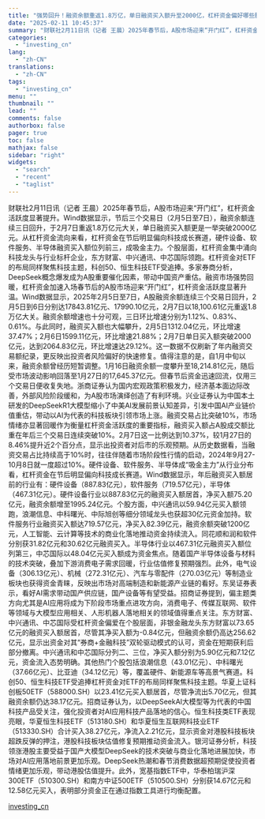 ```yaml
---
title: "强势回升！融资余额重返1.8万亿，单日融资买入额升至2000亿，杠杆资金偏好哪些股？"
date: "2025-02-11 10:45:37"
summary: "财联社2月11日讯（记者 王晨）2025年春节后，A股市场迎来“开门红”，杠杆资金活跃度显著提升。..."
categories:
  - "investing_cn"
lang:
  - "zh-CN"
translations:
  - "zh-CN"
tags:
  - "investing_cn"
menu: ""
thumbnail: ""
lead: ""
comments: false
authorbox: false
pager: true
toc: false
mathjax: false
sidebar: "right"
widgets:
  - "search"
  - "recent"
  - "taglist"
---
```


财联社2月11日讯（记者 王晨）2025年春节后，A股市场迎来“开门红”，杠杆资金活跃度显著提升。Wind数据显示，节后三个交易日（2月5日至7日），融资余额连续三日回升，于2月7日重返1.8万亿元大关，单日融资买入额更是一举突破2000亿元。从杠杆资金流向来看，杠杆资金在节后明显偏向科技成长赛道，硬件设备、软件服务、半导体融资买入额位列前三，成吸金主力。个股层面，杠杆资金集中涌向科技龙头与行业标杆企业，东方财富、中兴通讯、中芯国际领跑。杠杆资金对ETF的布局同样聚焦科技主题，科创50、恒生科技ETF受追捧。多家券商分析，DeepSeek概念爆发成为A股重要催化因素，带动中国资产重估。融资市场强势回暖，杠杆资金加速入场春节后的A股市场迎来“开门红”，杠杆资金活跃度显著升温。Wind数据显示，2025年2月5日至7日，A股融资余额连续三个交易日回升，2月5日到6日分别达17843.81亿元、17990.10亿元，2月7日以18,100.61亿元重返1.8万亿大关。融资余额增速也十分可观，三日环比增速分别为1.12%、0.83%、0.61%。与此同时，融资买入额也大幅攀升，2月5日1312.04亿元，环比增速37.47%；2月6日1599.11亿元，环比增速21.88%；2月7日单日买入额突破2000亿元，达到2064.83亿元，环比增速达29.12%。这一数据不仅刷新了年内融资交易额纪录，更反映出投资者风险偏好的快速修复。值得注意的是，自1月中旬以来，融资余额曾经历短暂调整。1月16日融资余额一度攀升至18,214.81亿元，随后受市场波动影响回落至1月27日的17,645.37亿元。但春节后资金迅速回流，仅用三个交易日便收复失地。浙商证券认为国内宏观政策积极发力，经济基本面边际改善，外部风险阶段缓和，为A股市场演绎创造了有利环境。兴业证券认为中国本土研发的DeepSeekR1大模型缩小了中美AI发展前景认知差异，引发中国AI产业链价值重估，带动以AI为代表的科技板块引领市场上涨。融资交易占比突破10%，市场情绪亦显著回暖作为衡量杠杆资金活跃度的重要指标，融资买入额占A股成交额比重在年后三个交易日连续突破10%。2月7日这一比例达到10.37%，较1月27日的8.46%提升近2个百分点，显示出投资者对后市的乐观预期。从历史数据看，当融资交易占比持续高于10%时，往往伴随着市场阶段性行情的启动，2024年9月27-10月8日就一度超过10%。硬件设备、软件服务、半导体成“吸金主力”从行业分布看，杠杆资金在节后明显偏向科技成长赛道。Wind数据显示，年后融资买入额居前的行业有：硬件设备（887.83亿元），软件服务（719.57亿元），半导体（467.31亿元）。硬件设备行业以887.83亿元的融资买入额居首，净买入额75.20亿元，融资余额增至1995.24亿元。个股方面，中兴通讯以59.94亿元买入额领跑，浪潮信息、中科曙光、中际旭创等细分领域龙头也获超30亿元资金加持。软件服务行业融资买入额达719.57亿元，净买入82.39亿元，融资余额突破1200亿元，人工智能、云计算等技术的商业化落地推动资金持续流入。同花顺和润和软件分别获31.82亿元和30.62亿元融资买入。半导体行业以467.31亿元融资买入额位列第三，中芯国际以48.04亿元买入额成为资金焦点。随着国产半导体设备与材料的技术突破，叠加下游消费电子需求回暖，行业估值修复预期强烈。此外，电气设备（306.13亿元）、机械（272.31亿元）、汽车与零配件（270.03亿元）等制造业板块也获得资金青睐，反映出市场对高端制造和新能源产业链的看好。东吴证券表示，看好AI需求带动国产供应链，国产设备等有望受益。招商证券提到，偏主题类方向尤其是AI应用将成为下阶段市场重点进攻方向，消费电子、传媒互联网、软件等领域与大模型应用相关、人形机器人落地相关的领域值得重点关注。东方财富、中兴通讯、中芯国际受杠杆资金偏爱在个股层面，非银金融龙头东方财富以73.65亿元的融资买入额居首，尽管其净买入额为-0.84亿元，但融资余额仍高达256.62亿元，显示出资金对其“券商+金融科技”双轮驱动模式的认可，资金在短期获利后部分撤离。中兴通讯和中芯国际分列二、三位，净买入额分别为5.90亿元和7.12亿元，资金流入态势明确。其他热门个股包括浪潮信息（43.01亿元）、中科曙光（37.66亿元）、比亚迪（34.12亿元）等，覆盖硬件、新能源车等高景气赛道。科创50、恒生科技ETF受追捧杠杆资金对ETF的布局同样聚焦科技主题。华夏上证科创板50ETF（588000.SH）以23.41亿元买入额居首，尽管净流出5.70亿元，但其融资余额仍达38.17亿元。招商证券认为，以DeepSeekAI大模型等为代表的中国科技产品受关注，强化投资者对AI应用科技产品落地的信心。恒生科技类ETF表现亮眼，华夏恒生科技ETF（513180.SH）和华夏恒生互联网科技业ETF（513330.SH）合计买入38.27亿元，净流入2.21亿元，显示资金对港股科技板块超跌反弹的押注，港股科技板块估值修复预期推动资金流入。银河证券分析，科技领涨港股主要受益于国产大模型DeepSeek的技术突破与商业化落地进展加快，市场对AI应用落地前景更加乐观。DeepSeek热潮和春节消费数据超预期促使投资者情绪更加乐观，带动港股估值提升。此外，宽基指数ETF中，华泰柏瑞沪深300ETF（510300.SH）和南方中证500ETF（510500.SH）分别获14.67亿元和12.58亿元买入，表明部分资金正在通过指数工具进行均衡配置。

[investing_cn](https://cn.investing.com/news/stock-market-news/article-2665315)
